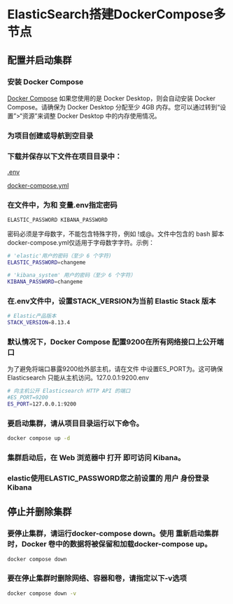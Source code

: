 # ElasticSearch搭建DockerCompose多节点

## 配置并启动集群

### 安装 Docker Compose

[Docker Compose](https://docs.docker.com/compose/install/)
如果您使用的是 Docker Desktop，则会自动安装 Docker Compose。请确保为 Docker Desktop 分配至少 4GB
内存。您可以通过转到“设置”>“资源”来调整 Docker Desktop 中的内存使用情况。

### 为项目创建或导航到空目录

### 下载并保存以下文件在项目目录中：

[.env](https://github.com/elastic/elasticsearch/blob/8.13/docs/reference/setup/install/docker/.env)

[docker-compose.yml](https://github.com/elastic/elasticsearch/blob/8.13/docs/reference/setup/install/docker/docker-compose.yml)

### 在文件中，为和 变量.env指定密码

```ELASTIC_PASSWORD KIBANA_PASSWORD```

密码必须是字母数字，不能包含特殊字符，例如 !或@。文件中包含的 bash 脚本docker-compose.yml仅适用于字母数字字符。示例：

```Bash
# 'elastic'用户的密码（至少 6 个字符)
ELASTIC_PASSWORD=changeme

# 'kibana_system' 用户的密码（至少 6 个字符）
KIBANA_PASSWORD=changeme
```

### 在.env文件中，设置STACK_VERSION为当前 Elastic Stack 版本

```Bash
# Elastic产品版本
STACK_VERSION=8.13.4
```

### 默认情况下，Docker Compose 配置9200在所有网络接口上公开端口

为了避免将端口暴露9200给外部主机，请在文件 中设置ES_PORT为。这可确保 Elasticsearch 只能从主机访问。127.0.0.1:9200.env

```Bash
# 向主机公开 Elasticsearch HTTP API 的端口
#ES_PORT=9200
ES_PORT=127.0.0.1:9200
```

### 要启动集群，请从项目目录运行以下命令。

```Bash
docker compose up -d
```

### 集群启动后，在 Web 浏览器中 打开 即可访问 Kibana。

[](http://localhost:5601)

### elastic使用ELASTIC_PASSWORD您之前设置的 用户 身份登录 Kibana

## 停止并删除集群

### 要停止集群，请运行docker-compose down。使用 重新启动集群时，Docker 卷中的数据将被保留和加载docker-compose up。

```Bash
docker compose down
```

### 要在停止集群时删除网络、容器和卷，请指定以下-v选项

```Bash
docker compose down -v
```








